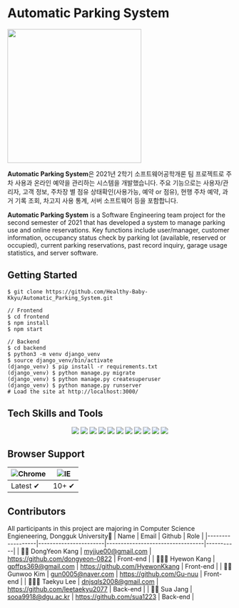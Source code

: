 # Automatic Parking System

<img src="https://user-images.githubusercontent.com/68578916/145358523-7e8e8463-bc79-495e-82ab-add6015448f1.png" width="300" />

**Automatic Parking System**은 2021년 2학기 소프트웨어공학개론 팀 프로젝트로 주차 사용과 온라인 예약을 관리하는 시스템을 개발했습니다. 주요 기능으로는 사용자/관리자, 고객 정보, 주차장 별 점유 상태확인(사용가능, 예약 or 점유), 현행 주차 예약, 과거 기록 조회, 차고지 사용 통계, 서버 소프트웨어 등을 포함합니다.

**Automatic Parking System** is a Software Engineering team project for the second semester of 2021 that has developed a system to manage parking use and online reservations. Key functions include user/manager, customer information, occupancy status check by parking lot (available, reserved or occupied), current parking reservations, past record inquiry, garage usage statistics, and server software.

## Getting Started

```
$ git clone https://github.com/Healthy-Baby-Kkyu/Automatic_Parking_System.git

// Frontend
$ cd frontend
$ npm install
$ npm start

// Backend
$ cd backend
$ python3 -m venv django_venv
$ source django_venv/bin/activate
(django_venv) $ pip install -r requirements.txt
(django_venv) $ python manage.py migrate
(django_venv) $ python manage.py createsuperuser
(django_venv) $ python manage.py runserver
# Load the site at http://localhost:3000/
```

## Tech Skills and Tools
<p align="center">
 <img src="https://img.shields.io/badge/Python-3776AB?style=flat-square&logo=Python&logoColor=white"/></a> 
 <img src="https://img.shields.io/badge/React-61DAFB?style=flat-square&logo=React&logoColor=white"/></a> 
 <img src="https://img.shields.io/badge/Django-092E20?style=flat-square&logo=Django&logoColor=white"/></a> 
 <img src="https://img.shields.io/badge/NGINX-009639?style=flat-square&logo=NGINX&logoColor=white"/></a> 
 <img src="https://img.shields.io/badge/Javascript-F7DF1E?style=flat-square&logo=Javascript&logoColor=white"/></a> 
 <img src="https://img.shields.io/badge/HTML5-E34F26?style=flat-square&logo=HTML5&logoColor=white"/></a> 
 <img src="https://img.shields.io/badge/CSS3-1572B6?style=flat-square&logo=CSS3&logoColor=white"/></a> 
 <img src="https://img.shields.io/badge/Bootstrap-7952B3?style=flat-square&logo=Bootstrap&logoColor=white"/></a> 
 <img src="https://img.shields.io/badge/Git-F05032?style=flat-square&logo=Git&logoColor=white"/></a> 
 <img src="https://img.shields.io/badge/GitHub-181717?style=flat-square&logo=GitHub&logoColor=white"/></a> 
 <img src="https://img.shields.io/badge/Visual Studio Code-007ACC?style=flat-square&logo=Visual Studio Code&logoColor=white"/></a> 
</p>

## Browser Support
![Chrome](https://raw.githubusercontent.com/alrra/browser-logos/master/src/chrome/chrome_48x48.png) | ![IE](https://raw.githubusercontent.com/alrra/browser-logos/master/src/edge/edge_48x48.png) |
--- | --- |
Latest ✔| 10+ ✔ |

## Contributors
All participants in this project are majoring in Computer Science Engieneering, Dongguk University🏫
| Name             | Email                 | Github                           | Role      |
|------------------|-----------------------|----------------------------------|-----------|
| 👧🏻 DongYeon Kang | myjjue00@gmail.com    | https://github.com/dongyeon-0822 | Front-end |
| 👱🏻‍♀️ Hyewon Kang  | gpffps369@gmail.com   | https://github.com/HyewonKkang   | Front-end |
| 🧒🏻 Gunwoo Kim    | gun0005@naver.com     | https://github.com/Gu-nuu        | Front-end |
| 👱🏻‍♂️ Taekyu Lee   | dnjsqls2008@gmail.com | https://github.com/leetaekyu2077 | Back-end  |
| 👩🏻 Sua Jang      | sooa9918@dgu.ac.kr    | https://github.com/sua1223       | Back-end  |
